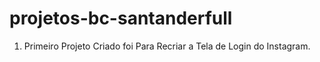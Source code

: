 # projetos-bc-santanderfull

1) Primeiro Projeto Criado foi Para Recriar a Tela de Login do Instagram.